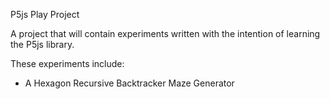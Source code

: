 P5js Play Project

A project that will contain experiments written with the intention of learning the P5js library.

These experiments include:
- A Hexagon Recursive Backtracker Maze Generator